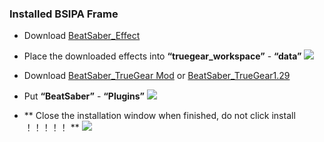 ### Installed BSIPA Frame
- Download [BeatSaber_Effect](https://static.truegear.cn/BeatSaber/620980.rar)

- Place the downloaded effects into **“truegear_workspace”** - **“data”**
![](https://static.truegear.cn/bbs/BeatSaber/img18.gif)

- Download [BeatSaber_TrueGear Mod](https://static.truegear.cn/bbs/BeatSaber/BeatSaber_TrueGear.rar) or [BeatSaber_TrueGear1.29](https://static.truegear.cn/BeatSaber/BeatSaber1.29.rar)
- Put **“BeatSaber”** - **“Plugins”**
![](https://static.truegear.cn/bbs/BeatSaber/17.gif)

- ** Close the installation window when finished, do not click install ！！！！！ **
![](https://static.truegear.cn/bbs/BeatSaber/img9.png)
